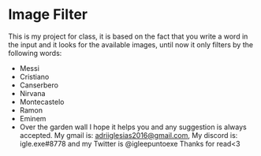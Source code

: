 # Image Filter
This is my project for class, it is based on the fact that you write a word in the input and it looks for the available images, until now it only filters by the following words:
- Messi
- Cristiano
- Canserbero
- Nirvana
- Montecastelo
- Ramon
- Eminem
- Over the garden wall
I hope it helps you and any suggestion is always accepted. My gmail is: adriiglesias2016@gmail.com, My discord is: igle.exe#8778 and my Twitter is @igleepuntoexe
Thanks for read<3
